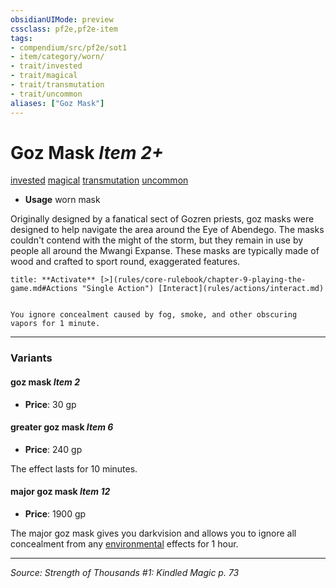 ```yaml
---
obsidianUIMode: preview
cssclass: pf2e,pf2e-item
tags:
- compendium/src/pf2e/sot1
- item/category/worn/
- trait/invested
- trait/magical
- trait/transmutation
- trait/uncommon
aliases: ["Goz Mask"]
---
```

# Goz Mask *Item 2+*  
[invested](rules/traits/invested.md "Invested Item Trait")  [magical](rules/traits/magical.md "Magical Item Trait")  [transmutation](rules/traits/transmutation.md "Transmutation School Trait")  [uncommon](rules/traits/uncommon.md "Uncommon Rarity Trait")  

- **Usage** worn mask

Originally designed by a fanatical sect of Gozren priests, goz masks were designed to help navigate the area around the Eye of Abendego. The masks couldn't contend with the might of the storm, but they remain in use by people all around the Mwangi Expanse. These masks are typically made of wood and crafted to sport round, exaggerated features.

```ad-embed-ability
title: **Activate** [>](rules/core-rulebook/chapter-9-playing-the-game.md#Actions "Single Action") [Interact](rules/actions/interact.md)


You ignore concealment caused by fog, smoke, and other obscuring vapors for 1 minute.
```

---
### Variants

#### goz mask *Item 2*

- **Price**: 30 gp

#### greater goz mask *Item 6*

- **Price**: 240 gp

The effect lasts for 10 minutes.

#### major goz mask *Item 12*

- **Price**: 1900 gp

The major goz mask gives you darkvision and allows you to ignore all concealment from any [environmental](rules/traits/environmental.md "Environmental Hazard Trait") effects for 1 hour.

---
*Source: Strength of Thousands #1: Kindled Magic p. 73*